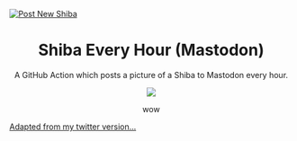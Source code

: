 [![Post New Shiba](https://github.com/chiubaca/shiba-every-hour-mastodon/actions/workflows/post.shibe.yml/badge.svg)](https://github.com/chiubaca/shiba-every-hour-mastodon/actions/workflows/post.shibe.yml)

<div align="center">

<h1> Shiba Every Hour (Mastodon) </h1>

  <p> A GitHub Action which posts a picture of a Shiba to Mastodon every hour.</p> 
  
  <img src="https://user-images.githubusercontent.com/18376481/90677906-ed53a180-e255-11ea-9df6-a2f6a59f0154.png">
  
  <p>wow</p>

</div>

[Adapted from my twitter version...](https://github.com/chiubaca/shiba-every-hour)  

